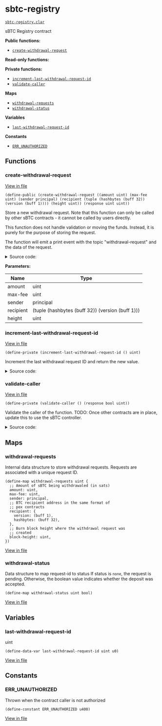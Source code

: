 # sbtc-registry

[`sbtc-registry.clar`](../contracts/sbtc-registry.clar)

sBTC Registry contract

**Public functions:**

- [`create-withdrawal-request`](#create-withdrawal-request)

**Read-only functions:**

**Private functions:**

- [`increment-last-withdrawal-request-id`](#increment-last-withdrawal-request-id)
- [`validate-caller`](#validate-caller)

**Maps**

- [`withdrawal-requests`](#withdrawal-requests)
- [`withdrawal-status`](#withdrawal-status)

**Variables**

- [`last-withdrawal-request-id`](#last-withdrawal-request-id)

**Constants**

- [`ERR_UNAUTHORIZED`](#err_unauthorized)

## Functions

### create-withdrawal-request

[View in file](../contracts/sbtc-registry.clar#L46)

`(define-public (create-withdrawal-request ((amount uint) (max-fee uint) (sender principal) (recipient (tuple (hashbytes (buff 32)) (version (buff 1)))) (height uint)) (response uint uint))`

Store a new withdrawal request.
Note that this function can only be called by other sBTC
contracts - it cannot be called by users directly.

This function does not handle validation or moving the funds.
Instead, it is purely for the purpose of storing the request.

The function will emit a print event with the topic "withdrawal-request"
and the data of the request.

<details>
  <summary>Source code:</summary>

```clarity
(define-public (create-withdrawal-request
    (amount uint)
    (max-fee uint)
    (sender principal)
    (recipient { version: (buff 1), hashbytes: (buff 32) })
    (height uint)
  )
  (let
    (
      (id (increment-last-withdrawal-request-id))
    )
    (try! (validate-caller))
    ;; #[allow(unchecked_data)]
    (map-insert withdrawal-requests id {
      amount: amount,
      max-fee: max-fee,
      sender: sender,
      recipient: recipient,
      block-height: height,
    })
    (print {
      topic: "withdrawal-request",
      amount: amount,
      request-id: id,
      sender: sender,
      recipient: recipient,
      block-height: height,
      max-fee: max-fee,
    })
    (ok id)
  )
)
```

</details>

**Parameters:**

| Name      | Type                                             |
| --------- | ------------------------------------------------ |
| amount    | uint                                             |
| max-fee   | uint                                             |
| sender    | principal                                        |
| recipient | (tuple (hashbytes (buff 32)) (version (buff 1))) |
| height    | uint                                             |

### increment-last-withdrawal-request-id

[View in file](../contracts/sbtc-registry.clar#L83)

`(define-private (increment-last-withdrawal-request-id () uint)`

Increment the last withdrawal request ID and
return the new value.

<details>
  <summary>Source code:</summary>

```clarity
(define-private (increment-last-withdrawal-request-id)
  (let
    (
      (next-value (+ u1 (var-get last-withdrawal-request-id)))
    )
    (var-set last-withdrawal-request-id next-value)
    next-value
  )
)
```

</details>

### validate-caller

[View in file](../contracts/sbtc-registry.clar#L96)

`(define-private (validate-caller () (response bool uint))`

Validate the caller of the function.
TODO: Once other contracts are in place, update this
to use the sBTC controller.

<details>
  <summary>Source code:</summary>

```clarity
(define-private (validate-caller)
  ;; To provide an explicit error type, add a branch that
  ;; wont be hit
  ;; (if (is-eq contract-caller .controller) (ok true) (err ERR_UNAUTHORIZED))
  (if false (err ERR_UNAUTHORIZED) (ok true))
)
```

</details>

## Maps

### withdrawal-requests

Internal data structure to store withdrawal
requests. Requests are associated with a unique
request ID.

```clarity
(define-map withdrawal-requests uint {
  ;; Amount of sBTC being withdrawaled (in sats)
  amount: uint,
  max-fee: uint,
  sender: principal,
  ;; BTC recipient address in the same format of
  ;; pox contracts
  recipient: {
    version: (buff 1),
    hashbytes: (buff 32),
  },
  ;; Burn block height where the withdrawal request was
  ;; created
  block-height: uint,
})
```

[View in file](../contracts/sbtc-registry.clar#L11)

### withdrawal-status

Data structure to map request-id to status
If status is `none`, the request is pending.
Otherwise, the boolean value indicates whether
the deposit was accepted.

```clarity
(define-map withdrawal-status uint bool)
```

[View in file](../contracts/sbtc-registry.clar#L33)

## Variables

### last-withdrawal-request-id

uint

```clarity
(define-data-var last-withdrawal-request-id uint u0)
```

[View in file](../contracts/sbtc-registry.clar#L27)

## Constants

### ERR_UNAUTHORIZED

Thrown when the contract caller is not authorized

```clarity
(define-constant ERR_UNAUTHORIZED u400)
```

[View in file](../contracts/sbtc-registry.clar#L6)
